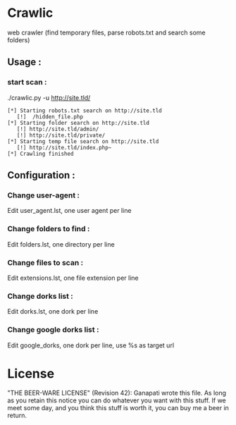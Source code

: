 Crawlic
=======

web crawler (find temporary files, parse robots.txt and search some folders)

Usage :
-------
### start scan :
./crawlic.py -u http://site.tld/

    [*] Starting robots.txt search on http://site.tld
       [!]  /hidden_file.php
    [*] Starting folder search on http://site.tld
       [!] http://site.tld/admin/
       [!] http://site.tld/private/
    [*] Starting temp file search on http://site.tld
       [!] http://site.tld/index.php~
    [*] Crawling finished

Configuration :
---------------

### Change user-agent :

Edit user_agent.lst, one user agent per line

### Change folders to find :

Edit folders.lst, one directory per line

### Change files to scan :

Edit extensions.lst, one file extension per line

### Change dorks list :

Edit dorks.lst, one dork per line

### Change google dorks list :

Edit google_dorks, one dork per line, use %s as target url

License
=======

"THE BEER-WARE LICENSE" (Revision 42):
Ganapati wrote this file. As long as you retain this notice you
can do whatever you want with this stuff. If we meet some day, and you think
this stuff is worth it, you can buy me a beer in return.
